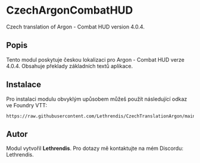 
# CzechArgonCombatHUD

Czech translation of Argon - Combat HUD version 4.0.4.

## Popis
Tento modul poskytuje českou lokalizaci pro Argon - Combat HUD verze 4.0.4. Obsahuje překlady základních textů aplikace.

## Instalace
Pro instalaci modulu obvyklým upůsobem můžeš použít následující odkaz ve Foundry VTT:

```
https://raw.githubusercontent.com/Lethrendis/CzechTranslationArgon/main/module.json
```

## Autor
Modul vytvořil **Lethrendis**. Pro dotazy mě kontaktujte na mém Discordu: Lethrendis.
